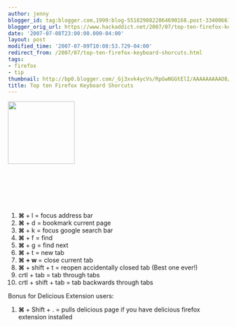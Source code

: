 ```yaml
---
author: jenny
blogger_id: tag:blogger.com,1999:blog-5518298822864690168.post-3340066163354839806
blogger_orig_url: https://www.hackaddict.net/2007/07/top-ten-firefox-keyboard-shorcuts.html
date: '2007-07-08T23:00:00.000-04:00'
layout: post
modified_time: '2007-07-09T10:08:53.729-04:00'
redirect_from: /2007/07/top-ten-firefox-keyboard-shorcuts.html
tags:
- firefox
- tip
thumbnail: http://bp0.blogger.com/_Gj3xvk4ycVs/RpGwNGGtElI/AAAAAAAAAO8/t7Obyy3ruag/s72-c/firefox_logo.jpg
title: Top ten Firefox Keyboard Shorcuts
---
```


<a onblur="try {parent.deselectBloggerImageGracefully();} catch(e) {}" href="http://bp0.blogger.com/_Gj3xvk4ycVs/RpGwNGGtElI/AAAAAAAAAO8/t7Obyy3ruag/s1600-h/firefox_logo.jpg"><img style="margin: 0pt 10px 10px 0pt; float: left; cursor: pointer; width: 152px; height: 143px;" src="http://bp0.blogger.com/_Gj3xvk4ycVs/RpGwNGGtElI/AAAAAAAAAO8/t7Obyy3ruag/s320/firefox_logo.jpg" alt="" id="BLOGGER_PHOTO_ID_5085039193301520978" border="0"></a><br /><br /><br /><br /><br /><br /><br /><br /><br /><br /><br /><br /><br /><br /><ol><li><b>⌘ </b>+ l = focus address bar</li><li><b>⌘ </b>+ d = bookmark current page<br /></li><li><b>⌘ </b>+ k = focus google search bar<br /></li><li><b>⌘ </b>+ f = find<br /></li><li><b>⌘ </b>+ g = find next</li><li><b>⌘ </b>+ t = new tab</li><li><b>⌘  + w </b>= close current tab</li><li><b>⌘ </b>+ shift + t = reopen accidentally closed tab (Best one ever!)</li><li>crtl + tab = tab through tabs</li><li>crtl + shift + tab = tab backwards through tabs<br /></li></ol>Bonus for Delicious Extension users:<br /><ol><li><b>⌘ </b>+ Shift + . = pulls delicious page if you have delicious firefox extension installed</li></ol>